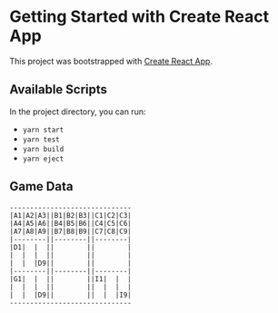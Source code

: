 # Getting Started with Create React App

This project was bootstrapped with [Create React App](https://github.com/facebook/create-react-app).

## Available Scripts

In the project directory, you can run:

* `yarn start`
* `yarn test`
* `yarn build`
* `yarn eject`


## Game Data

```
------------------------------
|A1|A2|A3||B1|B2|B3||C1|C2|C3|
|A4|A5|A6||B4|B5|B6||C4|C5|C6|
|A7|A8|A9||B7|B8|B9||C7|C8|C9|
|--------||--------||--------|
|D1|  |  ||        ||        |
|  |  |  ||        ||        |
|  |  |D9||        ||        |
|--------||--------||--------|
|G1|  |  ||        ||I1|  |  |
|  |  |  ||        ||  |  |  |
|  |  |D9||        ||  |  |I9|
------------------------------
```
